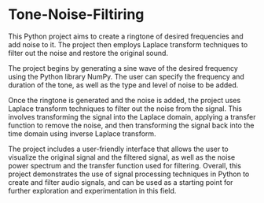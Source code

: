 # Tone-Noise-Filtiring
  This Python project aims to create a ringtone of desired frequencies and add noise to it. The project then employs Laplace transform techniques to filter out the noise and restore the original sound.

The project begins by generating a sine wave of the desired frequency using the Python library NumPy. The user can specify the frequency and duration of the tone, as well as the type and level of noise to be added.

Once the ringtone is generated and the noise is added, the project uses Laplace transform techniques to filter out the noise from the signal. This involves transforming the signal into the Laplace domain, applying a transfer function to remove the noise, and then transforming the signal back into the time domain using inverse Laplace transform.

The project includes a user-friendly interface that allows the user to visualize the original signal and the filtered signal, as well as the noise power spectrum and the transfer function used for filtering.
Overall, this project demonstrates the use of signal processing techniques in Python to create and filter audio signals, and can be used as a starting point for further exploration and experimentation in this field.
